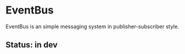 # EventBus
EventBus is an simple messaging system in publisher-subscriber style.

## Status: in dev

